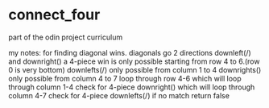 # connect_four

part of the odin project curriculum


my notes:
for finding diagonal wins.
diagonals go 2 directions downleft(/) and downright(\)
a 4-piece win is only possible starting from row 4 to 6.(row 0 is very bottom)
downlefts(/) only possible from column 1 to 4
downrights(\) only possible from column 4 to 7
loop through row 4-6
  which will loop through column 1-4
    check for 4-piece downright(\)
  which will loop through column 4-7
    check for 4-piece downlefts(/)
  if no match return false
